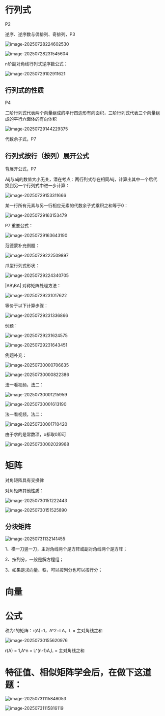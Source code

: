 # 行列式

P2

逆序、逆序数与偶排列、奇排列，P3

![image-20250728224602530](线代.assets/image-20250728224602530.png)

![image-20250728231545604](线代.assets/image-20250728231545604.png)

n阶副对角线行列式逆序数公式：

![image-20250729102911621](线代.assets/image-20250729102911621.png)

## 行列式的性质

P4

二阶行列式代表两个向量组成的平行四边形有向面积，三阶行列式代表三个向量组成的平行六面体的有向体积

![image-20250729144229375](线代.assets/image-20250729144229375.png)

代数余子式，P7

## 行列式按行（按列）展开公式

背展开公式，P7

Aij与aij的数值大小无关，潜在考点：两行列式存在相同Aij，计算出其中一个后代换到另一个行列式中进一步计算：

![image-20250729153311666](线代.assets/image-20250729153311666.png)

某一行所有元素与另一行相应元素的代数余子式乘积之和等于0：

![image-20250729163153479](线代.assets/image-20250729163153479.png)

P7 重要公式：

![image-20250729163643190](线代.assets/image-20250729163643190.png)

范德蒙补充例题：

![image-20250729222509897](线代.assets/image-20250729222509897.png)

爪型行列式形状：

![image-20250729224340705](线代.assets/image-20250729224340705.png)

|AB\BA| 对称矩阵处理方法：

![image-20250729231017622](线代.assets/image-20250729231017622.png)

等价于以下计算步骤：

![image-20250729231336866](线代.assets/image-20250729231336866.png)



例题：

![image-20250729231624575](线代.assets/image-20250729231624575.png)

![image-20250729231643451](线代.assets/image-20250729231643451.png)

例题补充：

![image-20250730000706635](线代.assets/image-20250730000706635.png)

![image-20250730000822386](线代.assets/image-20250730000822386.png)

法一看视频，法二：

![image-20250730001215959](线代.assets/image-20250730001215959.png)

![image-20250730001613190](线代.assets/image-20250730001613190.png)

法一看视频，法二：

![image-20250730001710420](线代.assets/image-20250730001710420.png)

由于求的是常数项，x都取0即可

![image-20250730002029968](线代.assets/image-20250730002029968.png)



# 矩阵

对角矩阵具有交换律

对角矩阵其他性质：

![image-20250730151222443](线代.assets/image-20250730151222443.png)

![image-20250730151525890](线代.assets/image-20250730151525890.png)

## 分块矩阵

![image-20250731132141455](线代.assets/image-20250731132141455.png)

1、横一刀竖一刀，主对角线两个是方阵或副对角线两个是方阵；

2、按列分，一般是解方程组；

3、如果是求向量、秩，可以按列分也可以按行分；

# 向量



# 公式

秩为1的矩阵：r(A)=1，A^2=LA，L = 主对角线之和

![image-20250730155620976](线代.assets/image-20250730155620976.png)

r(A) = 1,A^n = L^(n-1)A,L = 主对角线之和



# 特征值、相似矩阵学会后，在做下这道题：

![image-20250731115846053](线代.assets/image-20250731115846053.png)

![image-20250731115816119](线代.assets/image-20250731115816119.png)
